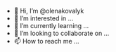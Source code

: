 - 👋 Hi, I’m @olenakovalyk
- 👀 I’m interested in ...
- 🌱 I’m currently learning ...
- 💞️ I’m looking to collaborate on ...
- 📫 How to reach me ...

<!---
olenakovalyk/olenakovalyk is a ✨ special ✨ repository because its `README.md` (this file) appears on your GitHub profile.
You can click the Preview link to take a look at your changes.
--->

